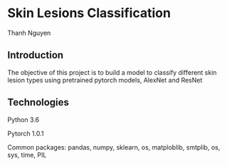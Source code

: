 # Skin Lesions Classification

Thanh Nguyen

## Introduction

The objective of this project is to build a model to classify different skin lesion types using pretrained pytorch models, AlexNet and ResNet

## Technologies

Python 3.6

Pytorch 1.0.1

Common packages: pandas, numpy, sklearn, os, matploblib, smtplib, os, sys, time, PIL


